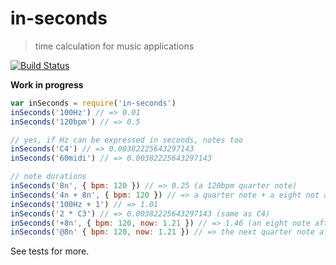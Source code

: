 # in-seconds

> time calculation for music applications

[![Build Status](https://travis-ci.org/danigb/in-seconds.svg?branch=master)](https://travis-ci.org/danigb/in-seconds)

__Work in progress__

```js
var inSeconds = require('in-seconds')
inSeconds('100Hz') // => 0.01
inSeconds('120bpm') // => 0.5

// yes, if Hz can be expressed in seconds, notes too
inSeconds('C4') // => 0.00382225643297143
inSeconds('60midi') // => 0.00382225643297143

// note durations
inSeconds('8n', { bpm: 120 }) // => 0.25 (a 120bpm quarter note)
inSeconds('4n + 8n', { bpm: 120 }) // => a quarter note + a eight not at 120 bpm
inSeconds('100Hz + 1') // => 1.01
inSeconds('2 * C3') // => 0.00382225643297143 (same as C4)
inSeconds('+8n', { bpm: 120, now: 1.21 }) // => 1.46 (an eight note after now)
inSeconds('@8n' { bpm: 120, now: 1.21 }) // => the next quarter note after 1.21 (at 120 bpm)
```

See tests for more.
